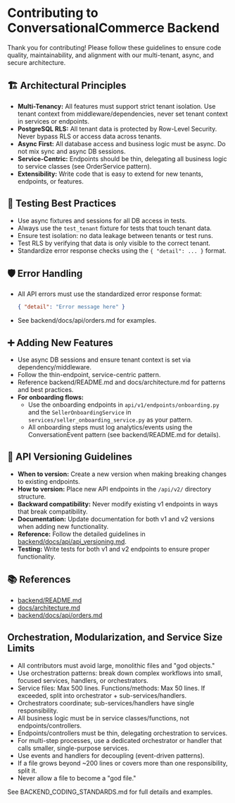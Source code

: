 # Contributing to ConversationalCommerce Backend

Thank you for contributing! Please follow these guidelines to ensure code quality, maintainability, and alignment with our multi-tenant, async, and secure architecture.

## 🏗️ Architectural Principles

- **Multi-Tenancy:** All features must support strict tenant isolation. Use tenant context from middleware/dependencies, never set tenant context in services or endpoints.
- **PostgreSQL RLS:** All tenant data is protected by Row-Level Security. Never bypass RLS or access data across tenants.
- **Async First:** All database access and business logic must be async. Do not mix sync and async DB sessions.
- **Service-Centric:** Endpoints should be thin, delegating all business logic to service classes (see OrderService pattern).
- **Extensibility:** Write code that is easy to extend for new tenants, endpoints, or features.

## 🧪 Testing Best Practices

- Use async fixtures and sessions for all DB access in tests.
- Always use the `test_tenant` fixture for tests that touch tenant data.
- Ensure test isolation: no data leakage between tenants or test runs.
- Test RLS by verifying that data is only visible to the correct tenant.
- Standardize error response checks using the `{ "detail": ... }` format.

## 🛡️ Error Handling

- All API errors must use the standardized error response format:
  ```json
  { "detail": "Error message here" }
  ```
- See backend/docs/api/orders.md for examples.

## ➕ Adding New Features

- Use async DB sessions and ensure tenant context is set via dependency/middleware.
- Follow the thin-endpoint, service-centric pattern.
- Reference backend/README.md and docs/architecture.md for patterns and best practices.
- **For onboarding flows:**
  - Use the onboarding endpoints in `api/v1/endpoints/onboarding.py` and the `SellerOnboardingService` in `services/seller_onboarding_service.py` as your pattern.
  - All onboarding steps must log analytics/events using the ConversationEvent pattern (see backend/README.md for details).

## 🔄 API Versioning Guidelines

- **When to version:** Create a new version when making breaking changes to existing endpoints.
- **How to version:** Place new API endpoints in the `/api/v2/` directory structure.
- **Backward compatibility:** Never modify existing v1 endpoints in ways that break compatibility.
- **Documentation:** Update documentation for both v1 and v2 versions when adding new functionality.
- **Reference:** Follow the detailed guidelines in [backend/docs/api/api_versioning.md](backend/docs/api/api_versioning.md).
- **Testing:** Write tests for both v1 and v2 endpoints to ensure proper functionality.

## 📚 References

- [backend/README.md](backend/README.md)
- [docs/architecture.md](docs/architecture.md)
- [backend/docs/api/orders.md](backend/docs/api/orders.md)

## Orchestration, Modularization, and Service Size Limits
- All contributors must avoid large, monolithic files and "god objects."
- Use orchestration patterns: break down complex workflows into small, focused services, handlers, or orchestrators.
- Service files: Max 500 lines. Functions/methods: Max 50 lines. If exceeded, split into orchestrator + sub-services/handlers.
- Orchestrators coordinate; sub-services/handlers have single responsibility.
- All business logic must be in service classes/functions, not endpoints/controllers.
- Endpoints/controllers must be thin, delegating orchestration to services.
- For multi-step processes, use a dedicated orchestrator or handler that calls smaller, single-purpose services.
- Use events and handlers for decoupling (event-driven patterns).
- If a file grows beyond ~200 lines or covers more than one responsibility, split it.
- Never allow a file to become a "god file."

See BACKEND_CODING_STANDARDS.md for full details and examples.
